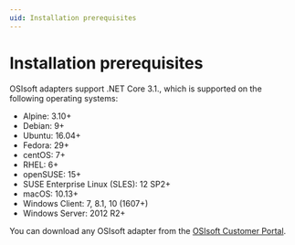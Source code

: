 ```yaml
---
uid: Installation prerequisites
---
```


# Installation prerequisites

OSIsoft adapters support .NET Core 3.1., which is supported on the following operating systems:
 
 - Alpine: 3.10+
 - Debian: 9+
 - Ubuntu: 16.04+
 - Fedora: 29+
 - centOS: 7+
 - RHEL: 6+
 - openSUSE: 15+
 - SUSE Enterprise Linux (SLES): 12 SP2+
 - macOS: 10.13+
 - Windows Client: 7, 8.1, 10 (1607+)
 - Windows Server: 2012 R2+

You can download any OSIsoft adapter from the [OSIsoft Customer Portal](https://customers.osisoft.com/s/).
